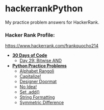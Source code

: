 # hackerrankPython

My practice problem answers for HackerRank.

### Hacker Rank Profile:

https://www.hackerrank.com/frankquocho214

- **[30 Days of Code](30-Days-of-Code)**
  * [Day 29: Bitwise AND](30-Days-of-Code/day-29-bitwise-and)
- **[Python Practice Problems](Practice-Problems)**
  * [Alphabet Rangoli](Practice-Problems/alphabet-rangoli)
  * [Capitalize!](Practice-Problems/capitalize!)
  * [Designer Doormat](Practice-Problems/designer-doormat)
  * [No Idea!](Practice-Problems/no-idea!)
  * [Set .add()](Practice-Problems/set-.add())
  * [String Formatting](Practice-Problems/string-formatting)
  * [Symmetric Difference](Practice-Problems/symmetric-difference)
